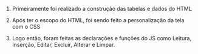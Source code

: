 1. Primeiramente foi realizado a construção das tabelas e dados do HTML

2. Após ter o escopo do HTML, foi sendo feito a personalização da tela com o CSS

3. Logo então, foram feitas as declarações e funções do JS como Leitura, Inserção, Editar, Excluir, Alterar e Limpar.

